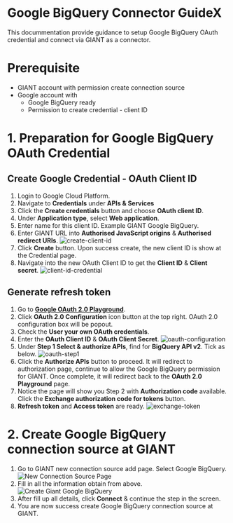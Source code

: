 # Google BigQuery Connector GuideX

This docummentation provide guidance to setup Google BigQuery OAuth credential and connect via GIANT as a connector.

# Prerequisite
- GIANT account with permission create connection source
- Google account with
    - Google BigQuery ready
    - Permission to create credential - client ID

# 1. Preparation for Google BigQuery OAuth Credential
## Create Google Credential - OAuth Client ID
1. Login to Google Cloud Platform.
2. Navigate to **Credentials** under **APIs & Services**
3. Click the **Create credentials** button and choose **OAuth client ID**.
4. Under **Application type**, select **Web application**.
5. Enter name for this client ID. Example GIANT Google BigQuery.
6. Enter GIANT URL into **Authorised JavaScript origins** & **Authorised redirect URIs**. ![create-client-id](https://github.com/fx-giant/giant-documentations/blob/master/connector/GoogleBigQuery/images/create-oauth-client-id.png)
7. Click **Create** button. Upon success create, the new client ID is show at the Credential page.
8. Navigate into the new OAuth Client ID to get the **Client ID** & **Client secret**. ![client-id-credential](https://github.com/fx-giant/giant-documentations/blob/master/connector/GoogleBigQuery/images/client-id-credential.png)

## Generate refresh token
1. Go to [**Google OAuth 2.0 Playground**](https://developers.google.com/oauthplayground/).
2. Click **OAuth 2.0 Configuration** icon button at the top right. OAuth 2.0 configuration box will be popout.
3. Check the **User your own OAuth credentials**. 
4. Enter the **OAuth Client ID** & **OAuth Client Secret**.
![oauth-configuration](https://github.com/fx-giant/giant-documentations/blob/master/connector/GoogleBigQuery/images/oauth-configuration.png)
5. Under **Step 1 Select & authorize APIs**, find for **BigQuery API v2**. Tick as below. ![oauth-step1](https://github.com/fx-giant/giant-documentations/blob/master/connector/GoogleBigQuery/images/oauth-step1.png)
6. Click the **Authorize APIs** button to proceed. It will redirect to authorization page, continue to allow the Google BigQuery permission for GIANT. Once complete, it will redirect back to the **OAuth 2.0 Playground** page.
7. Notice the page will show you Step 2 with **Authorization code** available. Click the **Exchange authorization code for tokens** button. 
8. **Refresh token** and **Access token** are ready. ![exchange-token](https://github.com/fx-giant/giant-documentations/blob/master/connector/GoogleBigQuery/images/exchange-token.png)


# 2. Create Google BigQuery connection source at GIANT
1. Go to GIANT new connection source add page. Select Google BigQuery.
![New Connection Source Page](https://github.com/fx-giant/giant-documentations/blob/master/connector/GoogleBigQuery/images/new-connection-source-page.png)
2. Fill in all the information obtain from above. ![Create Giant Google BigQuery](https://github.com/fx-giant/giant-documentations/blob/master/connector/GoogleBigQuery/images/google-bigquery-source.png)
3. After fill up all details, click **Connect** & continue the step in the screen. 
4. You are now success create Google BigQuery connection source at GIANT. 










